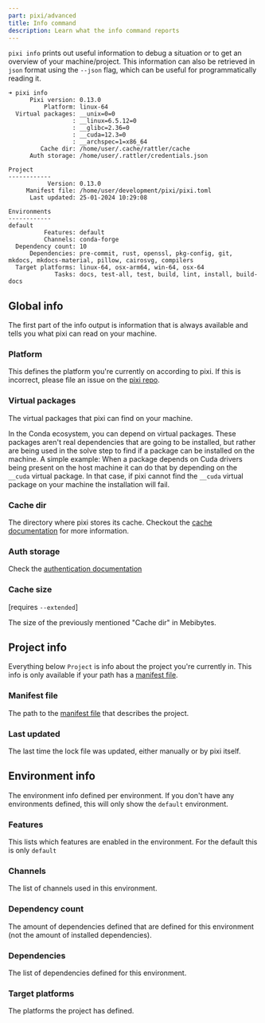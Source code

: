 ```yaml
---
part: pixi/advanced
title: Info command
description: Learn what the info command reports
---
```


`pixi info` prints out useful information to debug a situation or to get an overview of your machine/project.
This information can also be retrieved in `json` format using the `--json` flag, which can be useful for programmatically reading it.

```title="Running pixi info in the pixi repo"
➜ pixi info
      Pixi version: 0.13.0
          Platform: linux-64
  Virtual packages: __unix=0=0
                  : __linux=6.5.12=0
                  : __glibc=2.36=0
                  : __cuda=12.3=0
                  : __archspec=1=x86_64
         Cache dir: /home/user/.cache/rattler/cache
      Auth storage: /home/user/.rattler/credentials.json

Project
------------
           Version: 0.13.0
     Manifest file: /home/user/development/pixi/pixi.toml
      Last updated: 25-01-2024 10:29:08

Environments
------------
default
          Features: default
          Channels: conda-forge
  Dependency count: 10
      Dependencies: pre-commit, rust, openssl, pkg-config, git, mkdocs, mkdocs-material, pillow, cairosvg, compilers
  Target platforms: linux-64, osx-arm64, win-64, osx-64
             Tasks: docs, test-all, test, build, lint, install, build-docs
```

## Global info

The first part of the info output is information that is always available and tells you what pixi can read on your machine.

### Platform

This defines the platform you're currently on according to pixi.
If this is incorrect, please file an issue on the [pixi repo](https://github.com/prefix-dev/pixi).

### Virtual packages

The virtual packages that pixi can find on your machine.

In the Conda ecosystem, you can depend on virtual packages.
These packages aren't real dependencies that are going to be installed, but rather are being used in the solve step to find if a package can be installed on the machine.
A simple example: When a package depends on Cuda drivers being present on the host machine it can do that by depending on the `__cuda` virtual package.
In that case, if pixi cannot find the `__cuda` virtual package on your machine the installation will fail.

### Cache dir

The directory where pixi stores its cache.
Checkout the [cache documentation](../features/environment.md#caching-packages) for more information.

### Auth storage

Check the [authentication documentation](authentication.md)

### Cache size

[requires `--extended`]

The size of the previously mentioned "Cache dir" in Mebibytes.

## Project info

Everything below `Project` is info about the project you're currently in.
This info is only available if your path has a [manifest file](../reference/pixi_manifest.md).

### Manifest file

The path to the [manifest file](../reference/pixi_manifest.md) that describes the project.

### Last updated

The last time the lock file was updated, either manually or by pixi itself.

## Environment info

The environment info defined per environment. If you don't have any environments defined, this will only show the `default` environment.

### Features

This lists which features are enabled in the environment.
For the default this is only `default`

### Channels

The list of channels used in this environment.

### Dependency count

The amount of dependencies defined that are defined for this environment (not the amount of installed dependencies).

### Dependencies

The list of dependencies defined for this environment.

### Target platforms

The platforms the project has defined.
